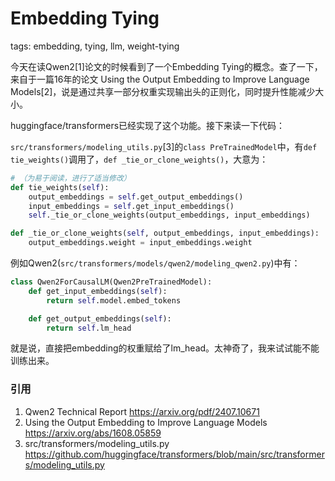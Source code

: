 Embedding Tying
===============

tags: embedding, tying, llm, weight-tying

今天在读Qwen2[1]论文的时候看到了一个Embedding Tying的概念。查了一下，来自于一篇16年的论文 Using the Output Embedding to Improve Language Models[2]，说是通过共享一部分权重实现输出头的正则化，同时提升性能减少大小。

huggingface/transformers已经实现了这个功能。接下来读一下代码：

`src/transformers/modeling_utils.py`[3]的`class PreTrainedModel`中，有`def tie_weights()`调用了，`def _tie_or_clone_weights()`，大意为：

```python
# （为易于阅读，进行了适当修改）
def tie_weights(self):
    output_embeddings = self.get_output_embeddings()
    input_embeddings = self.get_input_embeddings()
    self._tie_or_clone_weights(output_embeddings, input_embeddings)

def _tie_or_clone_weights(self, output_embeddings, input_embeddings):
    output_embeddings.weight = input_embeddings.weight
```

例如Qwen2(`src/transformers/models/qwen2/modeling_qwen2.py`)中有：

```python
class Qwen2ForCausalLM(Qwen2PreTrainedModel):
    def get_input_embeddings(self):
        return self.model.embed_tokens

    def get_output_embeddings(self):
        return self.lm_head
```

就是说，直接把embedding的权重赋给了lm_head。太神奇了，我来试试能不能训练出来。

### 引用

1. Qwen2 Technical Report https://arxiv.org/pdf/2407.10671
2. Using the Output Embedding to Improve Language Models https://arxiv.org/abs/1608.05859
3. src/transformers/modeling_utils.py https://github.com/huggingface/transformers/blob/main/src/transformers/modeling_utils.py
